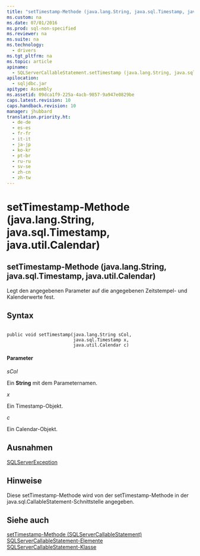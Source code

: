 ```yaml
---
title: "setTimestamp-Methode (java.lang.String, java.sql.Timestamp, java.util.Calendar)"
ms.custom: na
ms.date: 07/01/2016
ms.prod: sql-non-specified
ms.reviewer: na
ms.suite: na
ms.technology: 
  - drivers
ms.tgt_pltfrm: na
ms.topic: article
apiname: 
  - SQLServerCallableStatement.setTimestamp (java.lang.String, java.sql.Timestamp, java.util.Calendar))
apilocation: 
  - sqljdbc.jar
apitype: Assembly
ms.assetid: 09dca1f9-225a-4acb-9857-9a947e0829be
caps.latest.revision: 10
caps.handback.revision: 10
manager: jhubbard
translation.priority.ht: 
  - de-de
  - es-es
  - fr-fr
  - it-it
  - ja-jp
  - ko-kr
  - pt-br
  - ru-ru
  - sv-se
  - zh-cn
  - zh-tw
---
```

# setTimestamp-Methode (java.lang.String, java.sql.Timestamp, java.util.Calendar)
    
## setTimestamp\-Methode \(java.lang.String, java.sql.Timestamp, java.util.Calendar\)  
 Legt den angegebenen Parameter auf die angegebenen Zeitstempel\- und Kalenderwerte fest.  
  
## Syntax  
  
```  
  
public void setTimestamp(java.lang.String sCol,  
                         java.sql.Timestamp x,  
                         java.util.Calendar c)  
```  
  
#### Parameter  
 *sCol*  
  
 Ein **String** mit dem Parameternamen.  
  
 *x*  
  
 Ein Timestamp\-Objekt.  
  
 *c*  
  
 Ein Calendar\-Objekt.  
  
## Ausnahmen  
 [SQLServerException](../content/SQLServerException-Class.md)  
  
## Hinweise  
 Diese setTimestamp\-Methode wird von der setTimestamp\-Methode in der java.sql.CallableStatement\-Schnittstelle angegeben.  
  
## Siehe auch  
 [setTimestamp-Methode &#40;SQLServerCallableStatement&#41;](../content/setTimestamp-Method--SQLServerCallableStatement-.md)   
 [SQLServerCallableStatement-Elemente](../content/SQLServerCallableStatement-Members.md)   
 [SQLServerCallableStatement-Klasse](../content/SQLServerCallableStatement-Class.md)  
  
  